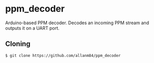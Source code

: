 # ppm_decoder

Arduino-based PPM decoder.  Decodes an incoming PPM stream and outputs it on a UART port.

## Cloning

    $ git clone https://github.com/allanm84/ppm_decoder
